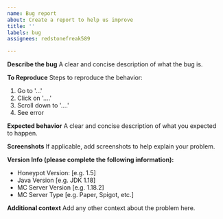 ```yaml
---
name: Bug report
about: Create a report to help us improve
title: ''
labels: bug
assignees: redstonefreak589

---
```


**Describe the bug**
A clear and concise description of what the bug is.

**To Reproduce**
Steps to reproduce the behavior:
1. Go to '...'
2. Click on '....'
3. Scroll down to '....'
4. See error

**Expected behavior**
A clear and concise description of what you expected to happen.

**Screenshots**
If applicable, add screenshots to help explain your problem.

**Version Info (please complete the following information):**
 - Honeypot Version: [e.g. 1.5]
 - Java Version [e.g. JDK 1.18]
 - MC Server Version [e.g. 1.18.2]
 - MC Server Type [e.g. Paper, Spigot, etc.]

**Additional context**
Add any other context about the problem here.
